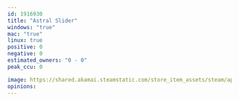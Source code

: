 ```yaml
---
id: 1916930
title: "Astral Slider"
windows: "true"
mac: "true"
linux: true
positive: 0
negative: 0
estimated_owners: "0 - 0"
peak_ccu: 0

image: https://shared.akamai.steamstatic.com/store_item_assets/steam/apps/1916930/header.jpg?t=1646948292
opinions:
---
```

